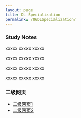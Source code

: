 ```yaml
---
layout: page
title: DL Specialization
permalink: /06DLSpecialization/
---
```


### Study Notes

xxxxx xxxxx xxxxx

xxxxx xxxxx xxxxx

xxxxx xxxxx xxxxx

xxxxx xxxxx xxxxx

### 二级网页
- [二级网页1](/一级4/二级1/)
- [二级网页2](/一级4/二级2/)
